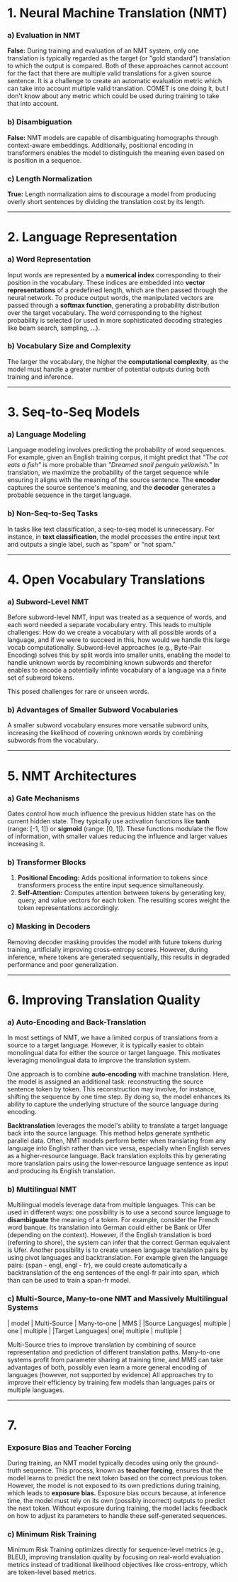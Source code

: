 
# 1. Neural Machine Translation (NMT)

### a) Evaluation in NMT
**False:** During training and evaluation of an NMT system, only one translation is typically regarded as the target 
(or "gold standard") translation to which the output is compared. Both of these approaches cannot account for the fact 
that there are multiple valid translations for a given source sentence. 
It is a challenge to create an automatic evaluation metric which can take into account multiple valid translation. COMET 
is one doing it, but I don't know about any metric which could be used during training to take that into account.

### b) Disambiguation
**False:** NMT models are capable of disambiguating homographs through context-aware embeddings. 
Additionally, positional encoding in transformers enables the model to distinguish the meaning even based on is 
position in a sequence.

### c) Length Normalization
**True:** Length normalization aims to discourage a model from producing overly short sentences by dividing 
the translation cost by its length. 

---

# 2. Language Representation

### a) Word Representation
Input words are represented by a **numerical index** corresponding to their position in the vocabulary. 
These indices are embedded into **vector representations** of a predefined length, 
which are then passed through the neural network. To produce output words, the manipulated vectors are passed through 
a **softmax function**, generating a probability distribution over the target vocabulary. 
The word corresponding to the highest probability is selected (or used in more sophisticated decoding strategies like beam search, sampling, ...).

### b) Vocabulary Size and Complexity
The larger the vocabulary, the higher the **computational complexity**, as the model must handle a greater number 
of potential outputs during both training and inference.

---

# 3. Seq-to-Seq Models

### a) Language Modeling
Language modeling involves predicting the probability of word sequences. For example, given an English training corpus, 
it might predict that *"The cat eats a fish"* is more probable than *"Dreamed snail penguin yellowish."* 
In translation, we maximize the probability of the target sequence while ensuring it aligns with the meaning of the source sentence.
The **encoder** captures the source sentence's meaning, and the **decoder** generates a probable sequence in the target language.

### b) Non-Seq-to-Seq Tasks
In tasks like text classification, a seq-to-seq model is unnecessary. For instance, in **text classification**, 
the model processes the entire input text and outputs a single label, such as "spam" or "not spam."

---

# 4. Open Vocabulary Translations

### a) Subword-Level NMT
Before subword-level NMT, input was treated as a sequence of words, and each word needed a separate vocabulary entry. 
This leads to multiple challenges: How do we create a vocabulary with all possible words of a language, and if we were to 
succeed in this, how would we handle this large vocab computationally.
Subword-level approaches (e.g., Byte-Pair Encoding) solves this by split words into 
smaller units, enabling the model to handle unknown words by recombining known subwords and therefor enables to encode a 
potentially infinte vocabulary of a language via a finite set of subword tokens.

This posed challenges for rare or unseen words. 
### b) Advantages of Smaller Subword Vocabularies
A smaller subword vocabulary ensures more versatile subword units, 
increasing the likelihood of covering unknown words by combining subwords from the vocabulary.

---

# 5. NMT Architectures

### a) Gate Mechanisms
Gates control how much influence the previous hidden state has on the current hidden state. 
They typically use activation functions like **tanh** (range: [-1, 1]) or **sigmoid** (range: [0, 1]). 
These functions modulate the flow of information, with smaller values reducing the influence and larger values increasing it.

### b) Transformer Blocks
1. **Positional Encoding:** Adds positional information to tokens since transformers process the entire input sequence simultaneously.
2. **Self-Attention:** Computes attention between tokens by generating key, query, and value vectors for each token. 
The resulting scores weight the token representations accordingly.

### c) Masking in Decoders
Removing decoder masking provides the model with future tokens during training, artificially improving cross-entropy scores. 
However, during inference, where tokens are generated sequentially, this results in degraded performance and poor generalization.

---


# 6. Improving Translation Quality

### a) Auto-Encoding and Back-Translation
In most settings of NMT, we have a limited corpus of translations from a source to a target language. 
However, it is typically easier to obtain monolingual data for either the source or target language. 
This motivates leveraging monolingual data to improve the translation system.

One approach is to combine **auto-encoding** with machine translation. 
Here, the model is assigned an additional task: 
reconstructing the source sentence token by token. This reconstruction may involve, for instance, 
shifting the sequence by one time step. By doing so, the model enhances its ability to capture the underlying structure of the source language during encoding.

**Backtranslation** leverages the model's ability to translate a target language back into the source language. 
This method helps generate synthetic parallel data. Often, NMT models perform better when translating from any language
into English rather than vice versa, especially when English serves as a higher-resource language. 
Back translation exploits this by generating more translation pairs using the lower-resource language sentence as input and producing its English translation.

### b) Multilingual NMT
Multilingual models leverage data from multiple languages. This can be used in different ways: 
one possibility is to use a second source language to **disambiguate** the meaning of a token. 
For example, consider the French word banque. Its translation into German could either be Bank or Ufer (depending on the context). 
However, if the English translation is bord (referring to shore), the system can infer that the correct German equivalent is Ufer.
Another possibility is to create unseen language translation pairs by using pivot languages and backtranslation.
For example given the language pairs: {span - engl, engl - fr}, we could create automatically a backtranslation of the 
eng sentences of the engl-fr  pair into span, which than can be used to train a span-fr model. 

### c) Multi-Source, Many-to-one NMT and Massively Multilingual Systems

| model | Multi-Source | Many-to-one | MMS |
|Source Languages|  multiple | one | multiple |
|Target Languages|  one| multiple | multiple |

Multi-Source tries to improve translation by combining of source representation and prediction of different 
translation paths. Many-to-one systems profit from parameter sharing at training time, and MMS can take advantages of both, 
possibly even learn a more general encoding of languages (however, not supported by evidence)
All approaches try to improve their efficiency by training few models than languages pairs or multiple languages.

---

# 7. 
### Exposure Bias and Teacher Forcing
During training, an NMT model typically decodes using only the ground-truth sequence. 
This process, known as **teacher forcing**, ensures that the model learns to predict the next token based on the correct
previous token. However, the model is not exposed to its own predictions during training, which leads to **exposure bias.**
Exposure bias occurs because, at inference time, the model must rely on its own (possibly incorrect) outputs to predict the next token. 
Without exposure during training, the model lacks feedback on how to adjust its parameters to handle these self-generated sequences.


### c) Minimum Risk Training
Minimum Risk Training optimizes directly for sequence-level metrics (e.g., BLEU), improving translation quality by 
focusing on real-world evaluation metrics instead of  traditional likelihood objectives like cross-entropy, which are token-level
based metrics.